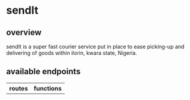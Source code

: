 # sendIt

## overview

sendIt is a super fast courier service put in place to ease picking-up and delivering of goods within ilorin, kwara state, Nigeria.

## available endpoints

<table>
  <tr>
    <th>routes</th>
    <th>functions</th>
  </tr>
</table>
